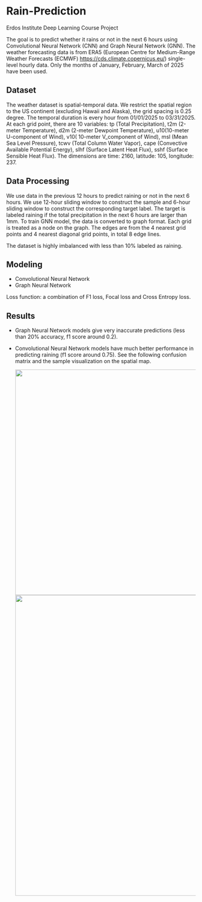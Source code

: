 # Rain-Prediction
Erdos Institute Deep Learning Course Project

The goal is to predict whether it rains or not in the next 6 hours using Convolutional Neural Network (CNN) and Graph Neural Network (GNN). The weather forecasting data is from ERA5 (European Centre for Medium-Range Weather Forecasts (ECMWF) https://cds.climate.copernicus.eu/) single-level hourly data. Only the months of January, February, March of 2025 have been used. 

## Dataset

The weather dataset is spatial-temporal data. We restrict the spatial region to the US continent (excluding Hawaii and Alaska), the grid spacing is 0.25 degree. The temporal duration is every hour from 01/01/2025 to 03/31/2025. At each grid point, there are 10 variables: tp (Total Precipitation), t2m (2-meter Temperature), d2m (2-meter Dewpoint Temperature), u10(10-meter U-component of Wind), v10( 10-meter V_component of Wind), msl (Mean Sea Level Pressure), tcwv (Total Column Water Vapor), cape (Convective Available Potential Energy), slhf (Surface Latent Heat Flux), sshf (Surface Sensible Heat Flux). The dimensions are time: 2160, latitude: 105, longitude: 237. 

## Data Processing

We use data in the previous 12 hours to predict raining or not in the next 6 hours. We use 12-hour sliding window to construct the sample and 6-hour sliding window to construct the corresponding target label. The target is labeled raining if the total precipitation in the next 6 hours are larger than 1mm. To train GNN model, the data is converted to graph format. Each grid is treated as a node on the graph. The edges are from the 4 nearest grid points and 4 nearest diagonal grid points, in total 8 edge lines. 

The dataset is highly imbalanced with less than 10% labeled as raining. 

## Modeling 
- Convolutional Neural Network
- Graph Neural Network

Loss function: a combination of F1 loss, Focal loss and Cross Entropy loss.

## Results

- Graph Neural Network models give very inaccurate predictions (less than 20% accuracy, f1 score around 0.2).
- Convolutional Neural Network models have much better performance in predicting raining (f1 score around 0.75). See the following confusion matrix and the sample visualization on the spatial map. 
  
   <img src="https://github.com/user-attachments/assets/c8db090b-6246-4a79-99fb-f01c45c08a30" width = "600">

  <img src="https://github.com/user-attachments/assets/071e5dc6-2b86-4dbb-86ae-377ce31d8a86" width = "800">

